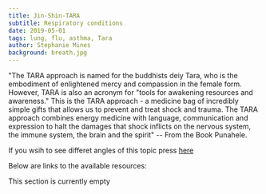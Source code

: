 ```yaml
---
title: Jin-Shin-TARA
subtitle: Respiratory conditions
date: 2019-05-01
tags: lung, flu, asthma, Tara
author: Stephanie Mines
background: breath.jpg
---
```


"The TARA approach is named for the buddhists deiy Tara, who is the embodiment of enlightened mercy and compassion in the female form. However, TARA is also an acronym for "tools for awakening resources and awareness." This is the TARA approach - a medicine bag of incredibly simple gifts that allows us to prevent and treat shock and trauma. The TARA approach combines energy medicine with language, communication and expression to halt the damages that shock inflicts on the nervous system, the immune system, the brain and the spirit" -- From the Book Punahele.

If you wsih to see differet angles of this topic press [here](/topics/respiratory-conditions.html)

Below are links to the available resources:

This section is currently empty
